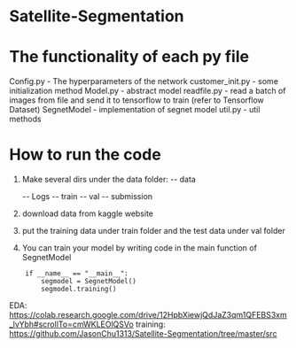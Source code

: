 # Satellite-Segmentation

# The functionality of each py file
Config.py - The hyperparameters of the network
customer_init.py - some initialization method
Model.py - abstract model
readfile.py - read a batch of images from file and send it to tensorflow to train (refer to Tensorflow Dataset)
SegnetModel - implementation of segnet model
util.py - util methods
# How to run the code

1. Make several dirs under the data folder:
-- data

    -- Logs
    -- train
    -- val
    -- submission

2. download data from kaggle website

3. put the training data under train folder and the test data under val folder

4. You can train your model by writing code in the main function of SegnetModel

```
    if __name__ == "__main__":
        segmodel = SegnetModel()
        segmodel.training()  
```

EDA: https://colab.research.google.com/drive/12HpbXiewjQdJaZ3qm1QFEBS3xm_lvYbh#scrollTo=cmWKLEOlQSVo
training: https://github.com/JasonChu1313/Satellite-Segmentation/tree/master/src
